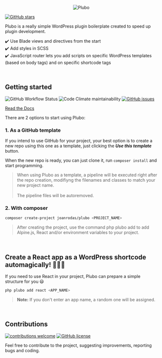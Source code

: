<p align="center">
  <img src='https://github.com/joanrodas/plubo-docs/blob/main/src/.vuepress/public/images/plubo-banner.png?raw=true' alt='Plubo' />
</p>

[![GitHub stars](https://img.shields.io/github/stars/joanrodas/plubo?style=for-the-badge)](https://github.com/joanrodas/plubo/stargazers)


Plubo is a really simple WordPress plugin boilerplate created to speed up plugin development.


✔️  Use Blade views and directives from the start\
✔️  Add styles in SCSS\
✔️  JavaScript router lets you add scripts on specific WordPress templates (based on body tags) and on specific shortcode tags


<br/>

## Getting started
![GitHub Workflow Status](https://img.shields.io/github/workflow/status/joanrodas/plubo/On%20Template?label=build&style=for-the-badge)
![Code Climate maintainability](https://img.shields.io/codeclimate/maintainability-percentage/joanrodas/plubo?style=for-the-badge)
[![GitHub issues](https://img.shields.io/github/issues/joanrodas/plubo?style=for-the-badge)](https://github.com/joanrodas/plubo/issues)

[Read the Docs](https://www.plubo.dev/docs/)

There are 2 options to start using Plubo:

### 1. As a GitHub template

If you intend to use GitHub for your project, your best option is to create a new repo using this one as a template, just clicking the ***Use this template*** button.

When the new repo is ready, you can just clone it, run ``composer install`` and start programming.

> When using Plubo as a template, a pipeline will be executed right after the repo creation, modifiyng the filenames and classes to match your new project name.<br><br> The pipeline files will be autoremoved.

### 2. With composer

```bash
composer create-project joanrodas/plubo <PROJECT_NAME>
```

> After creating the project, use the command php plubo add to add Alpine.js, React and/or environment variables to your project.

<br/>


## Create a React app as a WordPress shortcode automagically! :rocket::rocket::rocket:

If you need to use React in your project, Plubo can prepare a simple structure for you :smiley:

```bash
php plubo add react <APP_NAME>
```

> **Note:** If you don't enter an app name, a random one will be assigned.

<br/>

## Contributions
[![contributions welcome](https://img.shields.io/badge/contributions-welcome-brightgreen.svg?style=for-the-badge)](https://github.com/joanrodas/plubo/issues)
[![GitHub license](https://img.shields.io/github/license/joanrodas/plubo?style=for-the-badge)](https://github.com/joanrodas/plubo/blob/main/LICENSE)


Feel free to contribute to the project, suggesting improvements, reporting bugs and coding.
